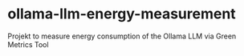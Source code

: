 # ollama-llm-energy-measurement
Projekt to measure energy consumption of the Ollama LLM via Green Metrics Tool
